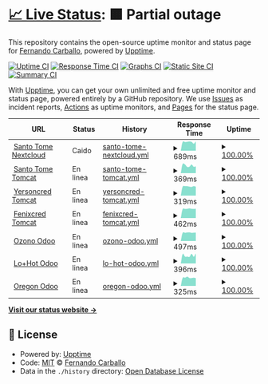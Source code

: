 # [📈 Live Status](https://fernandocarballo.github.io/ozono_upptime): <!--live status--> **🟧 Partial outage**

This repository contains the open-source uptime monitor and status page for [Fernando Carballo](https://fernandocarballo.github.io/ozono_upptime), powered by [Upptime](https://github.com/upptime/upptime).

[![Uptime CI](https://github.com/fernandocarballo/ozono_upptime/workflows/Uptime%20CI/badge.svg)](https://github.com/fernandocarballo/ozono_upptime/actions?query=workflow%3A%22Uptime+CI%22)
[![Response Time CI](https://github.com/fernandocarballo/ozono_upptime/workflows/Response%20Time%20CI/badge.svg)](https://github.com/fernandocarballo/ozono_upptime/actions?query=workflow%3A%22Response+Time+CI%22)
[![Graphs CI](https://github.com/fernandocarballo/ozono_upptime/workflows/Graphs%20CI/badge.svg)](https://github.com/fernandocarballo/ozono_upptime/actions?query=workflow%3A%22Graphs+CI%22)
[![Static Site CI](https://github.com/fernandocarballo/ozono_upptime/workflows/Static%20Site%20CI/badge.svg)](https://github.com/fernandocarballo/ozono_upptime/actions?query=workflow%3A%22Static+Site+CI%22)
[![Summary CI](https://github.com/fernandocarballo/ozono_upptime/workflows/Summary%20CI/badge.svg)](https://github.com/fernandocarballo/ozono_upptime/actions?query=workflow%3A%22Summary+CI%22)

With [Upptime](https://upptime.js.org), you can get your own unlimited and free uptime monitor and status page, powered entirely by a GitHub repository. We use [Issues](https://github.com/fernandocarballo/ozono_upptime/issues) as incident reports, [Actions](https://github.com/fernandocarballo/ozono_upptime/actions) as uptime monitors, and [Pages](https://fernandocarballo.github.io/ozono_upptime) for the status page.

<!--start: status pages-->
<!-- This summary is generated by Upptime (https://github.com/upptime/upptime) -->
<!-- Do not edit this manually, your changes will be overwritten -->
<!-- prettier-ignore -->
| URL | Status | History | Response Time | Uptime |
| --- | ------ | ------- | ------------- | ------ |
| <img alt="" src="https://icons.duckduckgo.com/ip3/santotomeserver.no-ip.info.ico" height="13"> [Santo Tome Nextcloud](http://santotomeserver.no-ip.info/) | Caido | [santo-tome-nextcloud.yml](https://github.com/fernandocarballo/ozono_upptime/commits/HEAD/history/santo-tome-nextcloud.yml) | <details><summary><img alt="Response time graph" src="./graphs/santo-tome-nextcloud/response-time-week.png" height="20"> 689ms</summary><br><a href="https://fernandocarballo.github.io/ozono_upptime/history/santo-tome-nextcloud"><img alt="Response time 805" src="https://img.shields.io/endpoint?url=https%3A%2F%2Fraw.githubusercontent.com%2Ffernandocarballo%2Fozono_upptime%2FHEAD%2Fapi%2Fsanto-tome-nextcloud%2Fresponse-time.json"></a><br><a href="https://fernandocarballo.github.io/ozono_upptime/history/santo-tome-nextcloud"><img alt="24-hour response time 727" src="https://img.shields.io/endpoint?url=https%3A%2F%2Fraw.githubusercontent.com%2Ffernandocarballo%2Fozono_upptime%2FHEAD%2Fapi%2Fsanto-tome-nextcloud%2Fresponse-time-day.json"></a><br><a href="https://fernandocarballo.github.io/ozono_upptime/history/santo-tome-nextcloud"><img alt="7-day response time 689" src="https://img.shields.io/endpoint?url=https%3A%2F%2Fraw.githubusercontent.com%2Ffernandocarballo%2Fozono_upptime%2FHEAD%2Fapi%2Fsanto-tome-nextcloud%2Fresponse-time-week.json"></a><br><a href="https://fernandocarballo.github.io/ozono_upptime/history/santo-tome-nextcloud"><img alt="30-day response time 784" src="https://img.shields.io/endpoint?url=https%3A%2F%2Fraw.githubusercontent.com%2Ffernandocarballo%2Fozono_upptime%2FHEAD%2Fapi%2Fsanto-tome-nextcloud%2Fresponse-time-month.json"></a><br><a href="https://fernandocarballo.github.io/ozono_upptime/history/santo-tome-nextcloud"><img alt="1-year response time 794" src="https://img.shields.io/endpoint?url=https%3A%2F%2Fraw.githubusercontent.com%2Ffernandocarballo%2Fozono_upptime%2FHEAD%2Fapi%2Fsanto-tome-nextcloud%2Fresponse-time-year.json"></a></details> | <details><summary><a href="https://fernandocarballo.github.io/ozono_upptime/history/santo-tome-nextcloud">100.00%</a></summary><a href="https://fernandocarballo.github.io/ozono_upptime/history/santo-tome-nextcloud"><img alt="All-time uptime 98.65%" src="https://img.shields.io/endpoint?url=https%3A%2F%2Fraw.githubusercontent.com%2Ffernandocarballo%2Fozono_upptime%2FHEAD%2Fapi%2Fsanto-tome-nextcloud%2Fuptime.json"></a><br><a href="https://fernandocarballo.github.io/ozono_upptime/history/santo-tome-nextcloud"><img alt="24-hour uptime 99.99%" src="https://img.shields.io/endpoint?url=https%3A%2F%2Fraw.githubusercontent.com%2Ffernandocarballo%2Fozono_upptime%2FHEAD%2Fapi%2Fsanto-tome-nextcloud%2Fuptime-day.json"></a><br><a href="https://fernandocarballo.github.io/ozono_upptime/history/santo-tome-nextcloud"><img alt="7-day uptime 100.00%" src="https://img.shields.io/endpoint?url=https%3A%2F%2Fraw.githubusercontent.com%2Ffernandocarballo%2Fozono_upptime%2FHEAD%2Fapi%2Fsanto-tome-nextcloud%2Fuptime-week.json"></a><br><a href="https://fernandocarballo.github.io/ozono_upptime/history/santo-tome-nextcloud"><img alt="30-day uptime 99.84%" src="https://img.shields.io/endpoint?url=https%3A%2F%2Fraw.githubusercontent.com%2Ffernandocarballo%2Fozono_upptime%2FHEAD%2Fapi%2Fsanto-tome-nextcloud%2Fuptime-month.json"></a><br><a href="https://fernandocarballo.github.io/ozono_upptime/history/santo-tome-nextcloud"><img alt="1-year uptime 99.81%" src="https://img.shields.io/endpoint?url=https%3A%2F%2Fraw.githubusercontent.com%2Ffernandocarballo%2Fozono_upptime%2FHEAD%2Fapi%2Fsanto-tome-nextcloud%2Fuptime-year.json"></a></details>
| <img alt="" src="https://upload.wikimedia.org/wikipedia/commons/thumb/f/fe/Apache_Tomcat_logo.svg/1024px-Apache_Tomcat_logo.svg.png" height="13"> [Santo Tome Tomcat](http://santotomeserver.no-ip.info:8080) | En linea | [santo-tome-tomcat.yml](https://github.com/fernandocarballo/ozono_upptime/commits/HEAD/history/santo-tome-tomcat.yml) | <details><summary><img alt="Response time graph" src="./graphs/santo-tome-tomcat/response-time-week.png" height="20"> 369ms</summary><br><a href="https://fernandocarballo.github.io/ozono_upptime/history/santo-tome-tomcat"><img alt="Response time 555" src="https://img.shields.io/endpoint?url=https%3A%2F%2Fraw.githubusercontent.com%2Ffernandocarballo%2Fozono_upptime%2FHEAD%2Fapi%2Fsanto-tome-tomcat%2Fresponse-time.json"></a><br><a href="https://fernandocarballo.github.io/ozono_upptime/history/santo-tome-tomcat"><img alt="24-hour response time 332" src="https://img.shields.io/endpoint?url=https%3A%2F%2Fraw.githubusercontent.com%2Ffernandocarballo%2Fozono_upptime%2FHEAD%2Fapi%2Fsanto-tome-tomcat%2Fresponse-time-day.json"></a><br><a href="https://fernandocarballo.github.io/ozono_upptime/history/santo-tome-tomcat"><img alt="7-day response time 369" src="https://img.shields.io/endpoint?url=https%3A%2F%2Fraw.githubusercontent.com%2Ffernandocarballo%2Fozono_upptime%2FHEAD%2Fapi%2Fsanto-tome-tomcat%2Fresponse-time-week.json"></a><br><a href="https://fernandocarballo.github.io/ozono_upptime/history/santo-tome-tomcat"><img alt="30-day response time 434" src="https://img.shields.io/endpoint?url=https%3A%2F%2Fraw.githubusercontent.com%2Ffernandocarballo%2Fozono_upptime%2FHEAD%2Fapi%2Fsanto-tome-tomcat%2Fresponse-time-month.json"></a><br><a href="https://fernandocarballo.github.io/ozono_upptime/history/santo-tome-tomcat"><img alt="1-year response time 549" src="https://img.shields.io/endpoint?url=https%3A%2F%2Fraw.githubusercontent.com%2Ffernandocarballo%2Fozono_upptime%2FHEAD%2Fapi%2Fsanto-tome-tomcat%2Fresponse-time-year.json"></a></details> | <details><summary><a href="https://fernandocarballo.github.io/ozono_upptime/history/santo-tome-tomcat">100.00%</a></summary><a href="https://fernandocarballo.github.io/ozono_upptime/history/santo-tome-tomcat"><img alt="All-time uptime 98.70%" src="https://img.shields.io/endpoint?url=https%3A%2F%2Fraw.githubusercontent.com%2Ffernandocarballo%2Fozono_upptime%2FHEAD%2Fapi%2Fsanto-tome-tomcat%2Fuptime.json"></a><br><a href="https://fernandocarballo.github.io/ozono_upptime/history/santo-tome-tomcat"><img alt="24-hour uptime 100.00%" src="https://img.shields.io/endpoint?url=https%3A%2F%2Fraw.githubusercontent.com%2Ffernandocarballo%2Fozono_upptime%2FHEAD%2Fapi%2Fsanto-tome-tomcat%2Fuptime-day.json"></a><br><a href="https://fernandocarballo.github.io/ozono_upptime/history/santo-tome-tomcat"><img alt="7-day uptime 100.00%" src="https://img.shields.io/endpoint?url=https%3A%2F%2Fraw.githubusercontent.com%2Ffernandocarballo%2Fozono_upptime%2FHEAD%2Fapi%2Fsanto-tome-tomcat%2Fuptime-week.json"></a><br><a href="https://fernandocarballo.github.io/ozono_upptime/history/santo-tome-tomcat"><img alt="30-day uptime 97.23%" src="https://img.shields.io/endpoint?url=https%3A%2F%2Fraw.githubusercontent.com%2Ffernandocarballo%2Fozono_upptime%2FHEAD%2Fapi%2Fsanto-tome-tomcat%2Fuptime-month.json"></a><br><a href="https://fernandocarballo.github.io/ozono_upptime/history/santo-tome-tomcat"><img alt="1-year uptime 98.52%" src="https://img.shields.io/endpoint?url=https%3A%2F%2Fraw.githubusercontent.com%2Ffernandocarballo%2Fozono_upptime%2FHEAD%2Fapi%2Fsanto-tome-tomcat%2Fuptime-year.json"></a></details>
| <img alt="" src="https://upload.wikimedia.org/wikipedia/commons/thumb/f/fe/Apache_Tomcat_logo.svg/1024px-Apache_Tomcat_logo.svg.png" height="13"> [Yersoncred Tomcat](http://serveryersonalvear.ddns.net:8080) | En linea | [yersoncred-tomcat.yml](https://github.com/fernandocarballo/ozono_upptime/commits/HEAD/history/yersoncred-tomcat.yml) | <details><summary><img alt="Response time graph" src="./graphs/yersoncred-tomcat/response-time-week.png" height="20"> 319ms</summary><br><a href="https://fernandocarballo.github.io/ozono_upptime/history/yersoncred-tomcat"><img alt="Response time 558" src="https://img.shields.io/endpoint?url=https%3A%2F%2Fraw.githubusercontent.com%2Ffernandocarballo%2Fozono_upptime%2FHEAD%2Fapi%2Fyersoncred-tomcat%2Fresponse-time.json"></a><br><a href="https://fernandocarballo.github.io/ozono_upptime/history/yersoncred-tomcat"><img alt="24-hour response time 310" src="https://img.shields.io/endpoint?url=https%3A%2F%2Fraw.githubusercontent.com%2Ffernandocarballo%2Fozono_upptime%2FHEAD%2Fapi%2Fyersoncred-tomcat%2Fresponse-time-day.json"></a><br><a href="https://fernandocarballo.github.io/ozono_upptime/history/yersoncred-tomcat"><img alt="7-day response time 319" src="https://img.shields.io/endpoint?url=https%3A%2F%2Fraw.githubusercontent.com%2Ffernandocarballo%2Fozono_upptime%2FHEAD%2Fapi%2Fyersoncred-tomcat%2Fresponse-time-week.json"></a><br><a href="https://fernandocarballo.github.io/ozono_upptime/history/yersoncred-tomcat"><img alt="30-day response time 335" src="https://img.shields.io/endpoint?url=https%3A%2F%2Fraw.githubusercontent.com%2Ffernandocarballo%2Fozono_upptime%2FHEAD%2Fapi%2Fyersoncred-tomcat%2Fresponse-time-month.json"></a><br><a href="https://fernandocarballo.github.io/ozono_upptime/history/yersoncred-tomcat"><img alt="1-year response time 585" src="https://img.shields.io/endpoint?url=https%3A%2F%2Fraw.githubusercontent.com%2Ffernandocarballo%2Fozono_upptime%2FHEAD%2Fapi%2Fyersoncred-tomcat%2Fresponse-time-year.json"></a></details> | <details><summary><a href="https://fernandocarballo.github.io/ozono_upptime/history/yersoncred-tomcat">100.00%</a></summary><a href="https://fernandocarballo.github.io/ozono_upptime/history/yersoncred-tomcat"><img alt="All-time uptime 99.48%" src="https://img.shields.io/endpoint?url=https%3A%2F%2Fraw.githubusercontent.com%2Ffernandocarballo%2Fozono_upptime%2FHEAD%2Fapi%2Fyersoncred-tomcat%2Fuptime.json"></a><br><a href="https://fernandocarballo.github.io/ozono_upptime/history/yersoncred-tomcat"><img alt="24-hour uptime 100.00%" src="https://img.shields.io/endpoint?url=https%3A%2F%2Fraw.githubusercontent.com%2Ffernandocarballo%2Fozono_upptime%2FHEAD%2Fapi%2Fyersoncred-tomcat%2Fuptime-day.json"></a><br><a href="https://fernandocarballo.github.io/ozono_upptime/history/yersoncred-tomcat"><img alt="7-day uptime 100.00%" src="https://img.shields.io/endpoint?url=https%3A%2F%2Fraw.githubusercontent.com%2Ffernandocarballo%2Fozono_upptime%2FHEAD%2Fapi%2Fyersoncred-tomcat%2Fuptime-week.json"></a><br><a href="https://fernandocarballo.github.io/ozono_upptime/history/yersoncred-tomcat"><img alt="30-day uptime 99.61%" src="https://img.shields.io/endpoint?url=https%3A%2F%2Fraw.githubusercontent.com%2Ffernandocarballo%2Fozono_upptime%2FHEAD%2Fapi%2Fyersoncred-tomcat%2Fuptime-month.json"></a><br><a href="https://fernandocarballo.github.io/ozono_upptime/history/yersoncred-tomcat"><img alt="1-year uptime 99.58%" src="https://img.shields.io/endpoint?url=https%3A%2F%2Fraw.githubusercontent.com%2Ffernandocarballo%2Fozono_upptime%2FHEAD%2Fapi%2Fyersoncred-tomcat%2Fuptime-year.json"></a></details>
| <img alt="" src="https://upload.wikimedia.org/wikipedia/commons/thumb/f/fe/Apache_Tomcat_logo.svg/1024px-Apache_Tomcat_logo.svg.png" height="13"> [Fenixcred Tomcat](http://fenixcred.noip.us:8080/updater) | En linea | [fenixcred-tomcat.yml](https://github.com/fernandocarballo/ozono_upptime/commits/HEAD/history/fenixcred-tomcat.yml) | <details><summary><img alt="Response time graph" src="./graphs/fenixcred-tomcat/response-time-week.png" height="20"> 462ms</summary><br><a href="https://fernandocarballo.github.io/ozono_upptime/history/fenixcred-tomcat"><img alt="Response time 493" src="https://img.shields.io/endpoint?url=https%3A%2F%2Fraw.githubusercontent.com%2Ffernandocarballo%2Fozono_upptime%2FHEAD%2Fapi%2Ffenixcred-tomcat%2Fresponse-time.json"></a><br><a href="https://fernandocarballo.github.io/ozono_upptime/history/fenixcred-tomcat"><img alt="24-hour response time 463" src="https://img.shields.io/endpoint?url=https%3A%2F%2Fraw.githubusercontent.com%2Ffernandocarballo%2Fozono_upptime%2FHEAD%2Fapi%2Ffenixcred-tomcat%2Fresponse-time-day.json"></a><br><a href="https://fernandocarballo.github.io/ozono_upptime/history/fenixcred-tomcat"><img alt="7-day response time 462" src="https://img.shields.io/endpoint?url=https%3A%2F%2Fraw.githubusercontent.com%2Ffernandocarballo%2Fozono_upptime%2FHEAD%2Fapi%2Ffenixcred-tomcat%2Fresponse-time-week.json"></a><br><a href="https://fernandocarballo.github.io/ozono_upptime/history/fenixcred-tomcat"><img alt="30-day response time 710" src="https://img.shields.io/endpoint?url=https%3A%2F%2Fraw.githubusercontent.com%2Ffernandocarballo%2Fozono_upptime%2FHEAD%2Fapi%2Ffenixcred-tomcat%2Fresponse-time-month.json"></a><br><a href="https://fernandocarballo.github.io/ozono_upptime/history/fenixcred-tomcat"><img alt="1-year response time 516" src="https://img.shields.io/endpoint?url=https%3A%2F%2Fraw.githubusercontent.com%2Ffernandocarballo%2Fozono_upptime%2FHEAD%2Fapi%2Ffenixcred-tomcat%2Fresponse-time-year.json"></a></details> | <details><summary><a href="https://fernandocarballo.github.io/ozono_upptime/history/fenixcred-tomcat">100.00%</a></summary><a href="https://fernandocarballo.github.io/ozono_upptime/history/fenixcred-tomcat"><img alt="All-time uptime 61.65%" src="https://img.shields.io/endpoint?url=https%3A%2F%2Fraw.githubusercontent.com%2Ffernandocarballo%2Fozono_upptime%2FHEAD%2Fapi%2Ffenixcred-tomcat%2Fuptime.json"></a><br><a href="https://fernandocarballo.github.io/ozono_upptime/history/fenixcred-tomcat"><img alt="24-hour uptime 100.00%" src="https://img.shields.io/endpoint?url=https%3A%2F%2Fraw.githubusercontent.com%2Ffernandocarballo%2Fozono_upptime%2FHEAD%2Fapi%2Ffenixcred-tomcat%2Fuptime-day.json"></a><br><a href="https://fernandocarballo.github.io/ozono_upptime/history/fenixcred-tomcat"><img alt="7-day uptime 100.00%" src="https://img.shields.io/endpoint?url=https%3A%2F%2Fraw.githubusercontent.com%2Ffernandocarballo%2Fozono_upptime%2FHEAD%2Fapi%2Ffenixcred-tomcat%2Fuptime-week.json"></a><br><a href="https://fernandocarballo.github.io/ozono_upptime/history/fenixcred-tomcat"><img alt="30-day uptime 99.95%" src="https://img.shields.io/endpoint?url=https%3A%2F%2Fraw.githubusercontent.com%2Ffernandocarballo%2Fozono_upptime%2FHEAD%2Fapi%2Ffenixcred-tomcat%2Fuptime-month.json"></a><br><a href="https://fernandocarballo.github.io/ozono_upptime/history/fenixcred-tomcat"><img alt="1-year uptime 70.44%" src="https://img.shields.io/endpoint?url=https%3A%2F%2Fraw.githubusercontent.com%2Ffernandocarballo%2Fozono_upptime%2FHEAD%2Fapi%2Ffenixcred-tomcat%2Fuptime-year.json"></a></details>
| <img alt="" src="https://play-lh.googleusercontent.com/Zv2I5VIii0ZK9sJ2FgPFZxynVqtcenDZkO9BUYMO-35sTExs21OsGXEj2kQQFkk2ww=w240-h480-rw" height="13"> [Ozono Odoo](https://ozonotest.ddns.net/) | En linea | [ozono-odoo.yml](https://github.com/fernandocarballo/ozono_upptime/commits/HEAD/history/ozono-odoo.yml) | <details><summary><img alt="Response time graph" src="./graphs/ozono-odoo/response-time-week.png" height="20"> 497ms</summary><br><a href="https://fernandocarballo.github.io/ozono_upptime/history/ozono-odoo"><img alt="Response time 933" src="https://img.shields.io/endpoint?url=https%3A%2F%2Fraw.githubusercontent.com%2Ffernandocarballo%2Fozono_upptime%2FHEAD%2Fapi%2Fozono-odoo%2Fresponse-time.json"></a><br><a href="https://fernandocarballo.github.io/ozono_upptime/history/ozono-odoo"><img alt="24-hour response time 497" src="https://img.shields.io/endpoint?url=https%3A%2F%2Fraw.githubusercontent.com%2Ffernandocarballo%2Fozono_upptime%2FHEAD%2Fapi%2Fozono-odoo%2Fresponse-time-day.json"></a><br><a href="https://fernandocarballo.github.io/ozono_upptime/history/ozono-odoo"><img alt="7-day response time 497" src="https://img.shields.io/endpoint?url=https%3A%2F%2Fraw.githubusercontent.com%2Ffernandocarballo%2Fozono_upptime%2FHEAD%2Fapi%2Fozono-odoo%2Fresponse-time-week.json"></a><br><a href="https://fernandocarballo.github.io/ozono_upptime/history/ozono-odoo"><img alt="30-day response time 529" src="https://img.shields.io/endpoint?url=https%3A%2F%2Fraw.githubusercontent.com%2Ffernandocarballo%2Fozono_upptime%2FHEAD%2Fapi%2Fozono-odoo%2Fresponse-time-month.json"></a><br><a href="https://fernandocarballo.github.io/ozono_upptime/history/ozono-odoo"><img alt="1-year response time 945" src="https://img.shields.io/endpoint?url=https%3A%2F%2Fraw.githubusercontent.com%2Ffernandocarballo%2Fozono_upptime%2FHEAD%2Fapi%2Fozono-odoo%2Fresponse-time-year.json"></a></details> | <details><summary><a href="https://fernandocarballo.github.io/ozono_upptime/history/ozono-odoo">100.00%</a></summary><a href="https://fernandocarballo.github.io/ozono_upptime/history/ozono-odoo"><img alt="All-time uptime 99.24%" src="https://img.shields.io/endpoint?url=https%3A%2F%2Fraw.githubusercontent.com%2Ffernandocarballo%2Fozono_upptime%2FHEAD%2Fapi%2Fozono-odoo%2Fuptime.json"></a><br><a href="https://fernandocarballo.github.io/ozono_upptime/history/ozono-odoo"><img alt="24-hour uptime 100.00%" src="https://img.shields.io/endpoint?url=https%3A%2F%2Fraw.githubusercontent.com%2Ffernandocarballo%2Fozono_upptime%2FHEAD%2Fapi%2Fozono-odoo%2Fuptime-day.json"></a><br><a href="https://fernandocarballo.github.io/ozono_upptime/history/ozono-odoo"><img alt="7-day uptime 100.00%" src="https://img.shields.io/endpoint?url=https%3A%2F%2Fraw.githubusercontent.com%2Ffernandocarballo%2Fozono_upptime%2FHEAD%2Fapi%2Fozono-odoo%2Fuptime-week.json"></a><br><a href="https://fernandocarballo.github.io/ozono_upptime/history/ozono-odoo"><img alt="30-day uptime 99.71%" src="https://img.shields.io/endpoint?url=https%3A%2F%2Fraw.githubusercontent.com%2Ffernandocarballo%2Fozono_upptime%2FHEAD%2Fapi%2Fozono-odoo%2Fuptime-month.json"></a><br><a href="https://fernandocarballo.github.io/ozono_upptime/history/ozono-odoo"><img alt="1-year uptime 99.04%" src="https://img.shields.io/endpoint?url=https%3A%2F%2Fraw.githubusercontent.com%2Ffernandocarballo%2Fozono_upptime%2FHEAD%2Fapi%2Fozono-odoo%2Fuptime-year.json"></a></details>
| <img alt="" src="https://play-lh.googleusercontent.com/Zv2I5VIii0ZK9sJ2FgPFZxynVqtcenDZkO9BUYMO-35sTExs21OsGXEj2kQQFkk2ww=w240-h480-rw" height="13"> [Lo+Hot Odoo](http://lomashotcentral.no-ip.info:8069) | En linea | [lo-hot-odoo.yml](https://github.com/fernandocarballo/ozono_upptime/commits/HEAD/history/lo-hot-odoo.yml) | <details><summary><img alt="Response time graph" src="./graphs/lo-hot-odoo/response-time-week.png" height="20"> 396ms</summary><br><a href="https://fernandocarballo.github.io/ozono_upptime/history/lo-hot-odoo"><img alt="Response time 481" src="https://img.shields.io/endpoint?url=https%3A%2F%2Fraw.githubusercontent.com%2Ffernandocarballo%2Fozono_upptime%2FHEAD%2Fapi%2Flo-hot-odoo%2Fresponse-time.json"></a><br><a href="https://fernandocarballo.github.io/ozono_upptime/history/lo-hot-odoo"><img alt="24-hour response time 491" src="https://img.shields.io/endpoint?url=https%3A%2F%2Fraw.githubusercontent.com%2Ffernandocarballo%2Fozono_upptime%2FHEAD%2Fapi%2Flo-hot-odoo%2Fresponse-time-day.json"></a><br><a href="https://fernandocarballo.github.io/ozono_upptime/history/lo-hot-odoo"><img alt="7-day response time 396" src="https://img.shields.io/endpoint?url=https%3A%2F%2Fraw.githubusercontent.com%2Ffernandocarballo%2Fozono_upptime%2FHEAD%2Fapi%2Flo-hot-odoo%2Fresponse-time-week.json"></a><br><a href="https://fernandocarballo.github.io/ozono_upptime/history/lo-hot-odoo"><img alt="30-day response time 445" src="https://img.shields.io/endpoint?url=https%3A%2F%2Fraw.githubusercontent.com%2Ffernandocarballo%2Fozono_upptime%2FHEAD%2Fapi%2Flo-hot-odoo%2Fresponse-time-month.json"></a><br><a href="https://fernandocarballo.github.io/ozono_upptime/history/lo-hot-odoo"><img alt="1-year response time 490" src="https://img.shields.io/endpoint?url=https%3A%2F%2Fraw.githubusercontent.com%2Ffernandocarballo%2Fozono_upptime%2FHEAD%2Fapi%2Flo-hot-odoo%2Fresponse-time-year.json"></a></details> | <details><summary><a href="https://fernandocarballo.github.io/ozono_upptime/history/lo-hot-odoo">100.00%</a></summary><a href="https://fernandocarballo.github.io/ozono_upptime/history/lo-hot-odoo"><img alt="All-time uptime 99.75%" src="https://img.shields.io/endpoint?url=https%3A%2F%2Fraw.githubusercontent.com%2Ffernandocarballo%2Fozono_upptime%2FHEAD%2Fapi%2Flo-hot-odoo%2Fuptime.json"></a><br><a href="https://fernandocarballo.github.io/ozono_upptime/history/lo-hot-odoo"><img alt="24-hour uptime 100.00%" src="https://img.shields.io/endpoint?url=https%3A%2F%2Fraw.githubusercontent.com%2Ffernandocarballo%2Fozono_upptime%2FHEAD%2Fapi%2Flo-hot-odoo%2Fuptime-day.json"></a><br><a href="https://fernandocarballo.github.io/ozono_upptime/history/lo-hot-odoo"><img alt="7-day uptime 100.00%" src="https://img.shields.io/endpoint?url=https%3A%2F%2Fraw.githubusercontent.com%2Ffernandocarballo%2Fozono_upptime%2FHEAD%2Fapi%2Flo-hot-odoo%2Fuptime-week.json"></a><br><a href="https://fernandocarballo.github.io/ozono_upptime/history/lo-hot-odoo"><img alt="30-day uptime 100.00%" src="https://img.shields.io/endpoint?url=https%3A%2F%2Fraw.githubusercontent.com%2Ffernandocarballo%2Fozono_upptime%2FHEAD%2Fapi%2Flo-hot-odoo%2Fuptime-month.json"></a><br><a href="https://fernandocarballo.github.io/ozono_upptime/history/lo-hot-odoo"><img alt="1-year uptime 99.89%" src="https://img.shields.io/endpoint?url=https%3A%2F%2Fraw.githubusercontent.com%2Ffernandocarballo%2Fozono_upptime%2FHEAD%2Fapi%2Flo-hot-odoo%2Fuptime-year.json"></a></details>
| <img alt="" src="https://play-lh.googleusercontent.com/Zv2I5VIii0ZK9sJ2FgPFZxynVqtcenDZkO9BUYMO-35sTExs21OsGXEj2kQQFkk2ww=w240-h480-rw" height="13"> [Oregon Odoo](http://serveroregon.ddns.net:3080) | En linea | [oregon-odoo.yml](https://github.com/fernandocarballo/ozono_upptime/commits/HEAD/history/oregon-odoo.yml) | <details><summary><img alt="Response time graph" src="./graphs/oregon-odoo/response-time-week.png" height="20"> 325ms</summary><br><a href="https://fernandocarballo.github.io/ozono_upptime/history/oregon-odoo"><img alt="Response time 419" src="https://img.shields.io/endpoint?url=https%3A%2F%2Fraw.githubusercontent.com%2Ffernandocarballo%2Fozono_upptime%2FHEAD%2Fapi%2Foregon-odoo%2Fresponse-time.json"></a><br><a href="https://fernandocarballo.github.io/ozono_upptime/history/oregon-odoo"><img alt="24-hour response time 308" src="https://img.shields.io/endpoint?url=https%3A%2F%2Fraw.githubusercontent.com%2Ffernandocarballo%2Fozono_upptime%2FHEAD%2Fapi%2Foregon-odoo%2Fresponse-time-day.json"></a><br><a href="https://fernandocarballo.github.io/ozono_upptime/history/oregon-odoo"><img alt="7-day response time 325" src="https://img.shields.io/endpoint?url=https%3A%2F%2Fraw.githubusercontent.com%2Ffernandocarballo%2Fozono_upptime%2FHEAD%2Fapi%2Foregon-odoo%2Fresponse-time-week.json"></a><br><a href="https://fernandocarballo.github.io/ozono_upptime/history/oregon-odoo"><img alt="30-day response time 333" src="https://img.shields.io/endpoint?url=https%3A%2F%2Fraw.githubusercontent.com%2Ffernandocarballo%2Fozono_upptime%2FHEAD%2Fapi%2Foregon-odoo%2Fresponse-time-month.json"></a><br><a href="https://fernandocarballo.github.io/ozono_upptime/history/oregon-odoo"><img alt="1-year response time 438" src="https://img.shields.io/endpoint?url=https%3A%2F%2Fraw.githubusercontent.com%2Ffernandocarballo%2Fozono_upptime%2FHEAD%2Fapi%2Foregon-odoo%2Fresponse-time-year.json"></a></details> | <details><summary><a href="https://fernandocarballo.github.io/ozono_upptime/history/oregon-odoo">100.00%</a></summary><a href="https://fernandocarballo.github.io/ozono_upptime/history/oregon-odoo"><img alt="All-time uptime 99.49%" src="https://img.shields.io/endpoint?url=https%3A%2F%2Fraw.githubusercontent.com%2Ffernandocarballo%2Fozono_upptime%2FHEAD%2Fapi%2Foregon-odoo%2Fuptime.json"></a><br><a href="https://fernandocarballo.github.io/ozono_upptime/history/oregon-odoo"><img alt="24-hour uptime 100.00%" src="https://img.shields.io/endpoint?url=https%3A%2F%2Fraw.githubusercontent.com%2Ffernandocarballo%2Fozono_upptime%2FHEAD%2Fapi%2Foregon-odoo%2Fuptime-day.json"></a><br><a href="https://fernandocarballo.github.io/ozono_upptime/history/oregon-odoo"><img alt="7-day uptime 100.00%" src="https://img.shields.io/endpoint?url=https%3A%2F%2Fraw.githubusercontent.com%2Ffernandocarballo%2Fozono_upptime%2FHEAD%2Fapi%2Foregon-odoo%2Fuptime-week.json"></a><br><a href="https://fernandocarballo.github.io/ozono_upptime/history/oregon-odoo"><img alt="30-day uptime 97.69%" src="https://img.shields.io/endpoint?url=https%3A%2F%2Fraw.githubusercontent.com%2Ffernandocarballo%2Fozono_upptime%2FHEAD%2Fapi%2Foregon-odoo%2Fuptime-month.json"></a><br><a href="https://fernandocarballo.github.io/ozono_upptime/history/oregon-odoo"><img alt="1-year uptime 99.22%" src="https://img.shields.io/endpoint?url=https%3A%2F%2Fraw.githubusercontent.com%2Ffernandocarballo%2Fozono_upptime%2FHEAD%2Fapi%2Foregon-odoo%2Fuptime-year.json"></a></details>

<!--end: status pages-->

[**Visit our status website →**](https://fernandocarballo.github.io/ozono_upptime)

## 📄 License

- Powered by: [Upptime](https://github.com/upptime/upptime)
- Code: [MIT](./LICENSE) © [Fernando Carballo](https://fernandocarballo.github.io/ozono_upptime)
- Data in the `./history` directory: [Open Database License](https://opendatacommons.org/licenses/odbl/1-0/)
